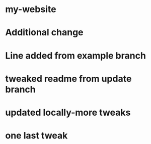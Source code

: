 # my-website

# Additional change

# Line added from example branch

# tweaked readme from update branch

# updated locally-more tweaks

# one last tweak
